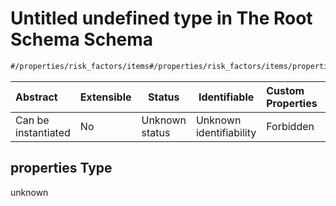 # Untitled undefined type in The Root Schema Schema

```txt
#/properties/risk_factors/items#/properties/risk_factors/items/properties
```




| Abstract            | Extensible | Status         | Identifiable            | Custom Properties | Additional Properties | Access Restrictions | Defined In                                                                                          |
| :------------------ | ---------- | -------------- | ----------------------- | :---------------- | --------------------- | ------------------- | --------------------------------------------------------------------------------------------------- |
| Can be instantiated | No         | Unknown status | Unknown identifiability | Forbidden         | Allowed               | none                | [policy_transaction.schema.json\*](../../out/policy_transaction.schema.json "open original schema") |

## properties Type

unknown
